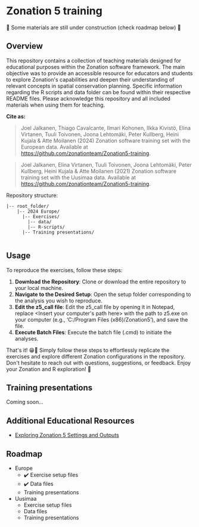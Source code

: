 # Zonation 5 training

🚧 Some materials are still under construction (check roadmap below) 🚧

## Overview
This repository contains a collection of teaching materials designed for educational purposes within the Zonation software framework. The main objective was to provide an accessible resource for educators and students to explore Zonation's capabilities and deepen their understanding of relevant concepts in spatial conservation planning. Specific information regarding the R scripts and data folder can be found within their respective README files. Please acknowledge this repository and all included materials when using them for teaching.

**Cite as:** 
> Joel Jalkanen, Thiago Cavalcante, Ilmari Kohonen, Ilkka Kivistö, Elina Virtanen, Tuuli 
> Toivonen, Joona Lehtomäki, Peter Kullberg, Heini Kujala & Atte Moilanen (2024) Zonation 
> software training set with the European data. Available
> at <https://github.com/zonationteam/Zonation5-training>.


> Joel Jalkanen, Elina Virtanen, Tuuli Toivonen, Joona Lehtomäki, Peter 
> Kullberg, Heini Kujala & Atte Moilanen (2021) Zonation software training set with the Uusimaa data. Available
> at <https://github.com/zonationteam/Zonation5-training>.

Repository structure:

```
|-- root_folder/
    |-- 2024 Europe/
      |-- Exercises/
        |-- data/
        |-- R-scripts/
      |-- Training presentations/
        
```

## Usage

To reproduce the exercises, follow these steps:
1. **Download the Repository**: Clone or download the entire repository to your local machine.
2. **Navigate to the Desired Setup**: Open the setup folder corresponding to the analysis you wish to reproduce.
3. **Edit the z5_call file**: Edit the z5_call file by opening it in Notepad, replace <Insert your computer's path here> with the path to z5.exe on your computer (e.g., ‘C:/Program Files (x86)/Zonation5’), and save the file.
4. **Execute Batch Files**: Execute the batch file (.cmd) to initiate the analyses.

That's it! 😁🎉 Simply follow these steps to effortlessly replicate the exercises and explore different Zonation configurations in the repository. Don't hesitate to reach out with questions, suggestions, or feedback. Enjoy your Zonation and R exploration! 🚀

## Training presentations
Coming soon...

## Additional Educational Resources
- [Exploring Zonation 5 Settings and Outputs](https://thiago-cav.github.io/zonation_workflow/)


## Roadmap
- Europe
    - ✔️ Exercise setup files
    - ✔️ Data files
    - Training presentations
- Uusimaa
    - Exercise setup files
    - Data files
    - Training presentations

